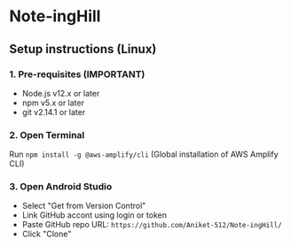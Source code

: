 # Note-ingHill

## Setup instructions (Linux)
### 1. Pre-requisites (**IMPORTANT**)
- Node.js v12.x or later
- npm v5.x or later
- git v2.14.1 or later

### 2. Open Terminal
Run `npm install -g @aws-amplify/cli`
(Global installation of AWS Amplify CLI)

### 3. Open Android Studio
- Select "Get from Version Control"
- Link GitHub accont using login or token
- Paste GitHub repo URL: `https://github.com/Aniket-512/Note-ingHill/`
- Click "Clone"
